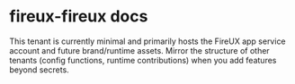 # fireux-fireux docs

This tenant is currently minimal and primarily hosts the FireUX app service account and future brand/runtime assets. Mirror the structure of other tenants (config functions, runtime contributions) when you add features beyond secrets.
